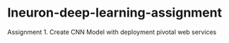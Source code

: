 # Ineuron-deep-learning-assignment

Assignment 1. Create CNN Model with deployment pivotal web services
